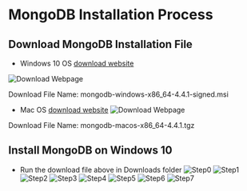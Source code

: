 # MongoDB Installation Process

## Download MongoDB Installation File
* Windows 10 OS
[download website](https://www.mongodb.com/try/download/community?tck=docs_server)

![Download Webpage](images/DownloadWebPage.png)

Download File Name: mongodb-windows-x86_64-4.4.1-signed.msi

* Mac OS
[download website](https://www.mongodb.com/try/download/community)
![Download Webpage](images/DownloadPage4Mac.png)

Download File Name: mongodb-macos-x86_64-4.4.1.tgz

## Install MongoDB on Windows 10
* Run the download file above in Downloads folder
![Step0](images/mongodb0.png)
![Step1](images/mongodb1.png)
![Step2](images/mongodb2.png)
![Step3](images/mongodb3.png)
![Step4](images/mongodb4.png)
![Step5](images/mongodb5.png)
![Step6](images/mongodb6.png)
![Step7](images/mongodb7.png)
